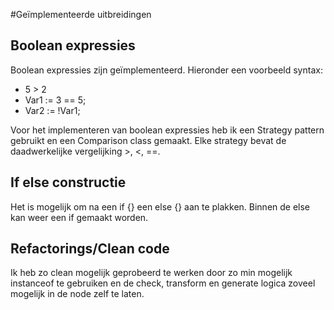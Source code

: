 #Geïmplementeerde uitbreidingen
## Boolean expressies
Boolean expressies zijn geïmplementeerd. Hieronder een voorbeeld syntax:
- 5 > 2
- Var1 := 3 == 5;
- Var2 := !Var1;

Voor het implementeren van boolean expressies heb ik een Strategy pattern gebruikt en een Comparison class gemaakt. Elke strategy bevat
de daadwerkelijke vergelijking >, <, ==.

## If else constructie
Het is mogelijk om na een if {} een else {} aan te plakken. Binnen de else kan weer een if gemaakt worden.

## Refactorings/Clean code
Ik heb zo clean mogelijk geprobeerd te werken door zo min mogelijk instanceof te gebruiken en de check, transform en generate logica
zoveel mogelijk in de node zelf te laten.
